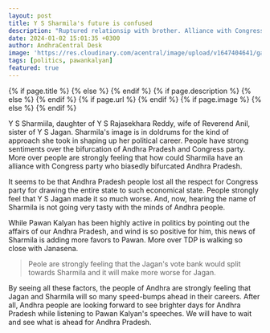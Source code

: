 ```yaml
---
layout: post
title: Y S Sharmila's future is confused
description: "Ruptured relationsip with brother. Alliance with Congress who bifurcated Andhra. Gone-with-the-wind-deposits in Telangana. Future is confused for Sharmila?"
date: 2024-01-02 15:01:35 +0300
author: AndhraCentral Desk
image: 'https://res.cloudinary.com/acentral/image/upload/v1647404641/ganja/jsa_nb6sgd.png'
tags: [politics, pawankalyan]
featured: true
---
```


<meta content="{{ site.title }}" property="og:site_name">
{% if page.title %}
  <meta content="{{ page.title }}" property="og:title">
{% else %}
  <meta content="{{ site.title }}" property="og:title">
{% endif %}
{% if page.description %}
  <meta content="{{ page.description }}" property="og:description">
{% else %}
  <meta content="{{ site.description }}" property="og:description">
{% endif %}
{% if page.url %}
  <meta content="{{ site.url }}{{ page.url }}" property="og:url">
{% endif %}
{% if page.image %}
  <meta content="https://res.cloudinary.com/acentral/image/upload/v1647404641/ganja/jsa_nb6sgd.png" property="og:image">
{% else %}
  <meta content="{{ site.url }}/images/og.png" property="og:image">
{% endif %}

Y S Sharmiila, daughter of Y S Rajasekhara Reddy, wife of Reverend Anil, sister of Y S Jagan. Sharmila's image is in doldrums for the kind of approach she took in shaping up her political career. People have strong sentiments over the bifurcation of Andhra Pradesh and Congress party. More over people are strongly feeling that how could Sharmila have an alliance with Congress party who biasedly bifurcated Andhra Pradesh.

It seems to be that Andhra Pradesh people lost all the respect for Congress party for drawing the entire state to such economical state. People strongly feel that Y S Jagan made it so much worse. And, now, hearing the name of Sharmila is not going very tasty with the minds of Andhra people. 

While Pawan Kalyan has been highly active in politics by pointing out the affairs of our Andhra Pradesh, and wind is so positive for him, this news of Sharmila is adding more favors to Pawan. More over TDP is walking so close with Janasena. 

> Peole are strongly feeling that the Jagan's vote bank would split towards Sharmila and it will make more worse for Jagan.

By seeing all these factors, the people of Andhra are strongly feeling that Jagan and Sharmila will so many speed-bumps ahead in their careers. After all, Andhra people are looking forward to see brighter days for Andhra Pradesh while listening to Pawan Kalyan's speeches. We will have to wait and see what is ahead for Andhra Pradesh.